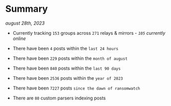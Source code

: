 
# Summary
_august 28th, 2023_

- Currently tracking `153` groups across `271` relays & mirrors - _`105` currently online_

- There have been `4` posts within the `last 24 hours`

- There have been `229` posts within the `month of august`

- There have been `840` posts within the `last 90 days`

- There have been `2536` posts within the `year of 2023`

- There have been `7227` posts `since the dawn of ransomwatch`

- There are `80` custom parsers indexing posts
